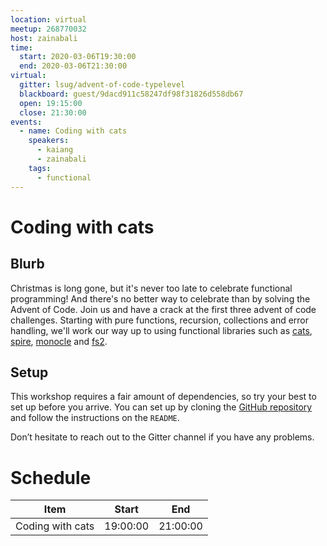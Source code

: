 ```yaml
---
location: virtual
meetup: 268770032
host: zainabali
time:
  start: 2020-03-06T19:30:00
  end: 2020-03-06T21:30:00
virtual:
  gitter: lsug/advent-of-code-typelevel
  blackboard: guest/9dacd911c58247df98f31826d558db67
  open: 19:15:00
  close: 21:30:00
events:
  - name: Coding with cats
    speakers:
      - kaiang
      - zainabali
    tags:
      - functional
---
```

# Coding with cats

## Blurb

Christmas is long gone, but it's never too late to celebrate functional
programming! And there's no better way to celebrate than by solving the Advent
of Code. Join us and have a crack at the first three advent of code
challenges. Starting with pure functions, recursion, collections and error
handling, we'll work our way up to using functional libraries such as
[cats](https://index.scala-lang.org/typelevel/cats),
[spire](https://index.scala-lang.org/typelevel/spire),
[monocle](https://index.scala-lang.org/julien-truffaut/monocle) and
[fs2](https://index.scala-lang.org/functional-streams-for-scala/fs2).

## Setup

This workshop requires a fair amount of dependencies, so try your best to set up before you arrive.
You can set up by cloning the [GitHub repository](https://github.com/lsug/advent-of-code-typelevel.git)
and follow the instructions on the `README`.

Don’t hesitate to reach out to the Gitter channel if you have any problems.

# Schedule

| Item                                | Start    | End      |
| ----------------------------------- | -------  | -------- |
| Coding with cats                    | 19:00:00 | 21:00:00 |
